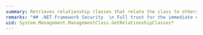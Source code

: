 ```yaml
---
summary: Retrieves relationship classes that relate the class to others.
remarks: "## .NET Framework Security  \n Full trust for the immediate caller. This member cannot be used by partially trusted code. For more information, see [Using Libraries from Partially Trusted Code](~/docs/framework/misc/using-libraries-from-partially-trusted-code.md)."
uid: System.Management.ManagementClass.GetRelationshipClasses*
---
```

